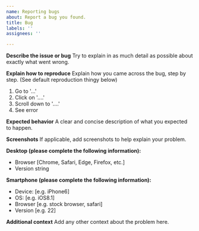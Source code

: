 ```yaml
---
name: Reporting bugs
about: Report a bug you found.
title: Bug
labels: ''
assignees: ''

---
```


**Describe the issue or bug**
Try to explain in as much detail as possible about exactly what went wrong.

**Explain how to reproduce**
Explain how you came across the bug, step by step. (See default reproduction thingy below)
1. Go to '...'
2. Click on '....'
3. Scroll down to '....'
4. See error

**Expected behavior**
A clear and concise description of what you expected to happen.

**Screenshots**
If applicable, add screenshots to help explain your problem.

**Desktop (please complete the following information):**
 - Browser [Chrome, Safari, Edge, Firefox, etc.]
 - Version string

**Smartphone (please complete the following information):**
 - Device: [e.g. iPhone6]
 - OS: [e.g. iOS8.1]
 - Browser [e.g. stock browser, safari]
 - Version [e.g. 22]

**Additional context**
Add any other context about the problem here.

